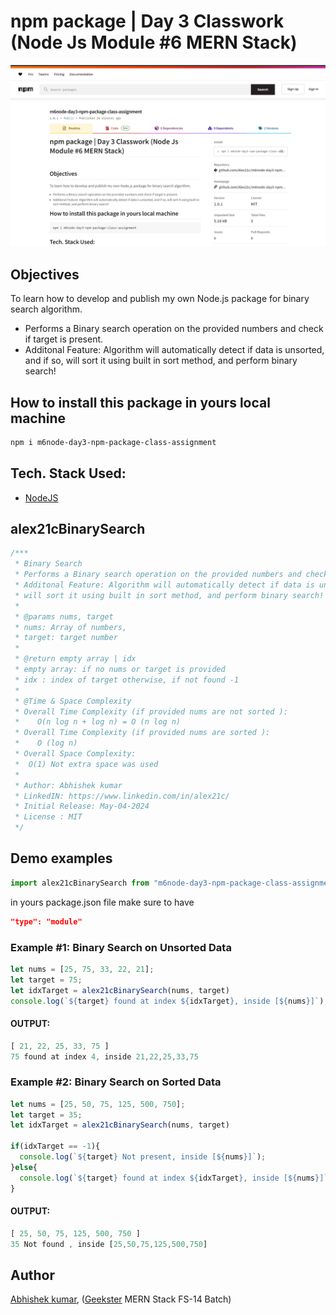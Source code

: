 # npm package | Day 3 Classwork (Node Js Module #6 MERN Stack)
![](thumbnail.png)

## Objectives
To learn how to develop and publish my own Node.js package for binary search algorithm.
 + Performs a Binary search operation on the provided numbers and check if target is present.
 + Additonal Feature: Algorithm will automatically detect if data is unsorted, and if so,  will sort it using built in sort method, and perform binary search!

## How to install this package in yours local machine
```bash
npm i m6node-day3-npm-package-class-assignment
```


## Tech. Stack Used:
+ [NodeJS](https://nodejs.org/en/)

## alex21cBinarySearch 
```javascript
/***
 * Binary Search
 * Performs a Binary search operation on the provided numbers and check if target is present.
 * Additonal Feature: Algorithm will automatically detect if data is unsorted, and if so,
 * will sort it using built in sort method, and perform binary search!
 *
 * @params nums, target 
 * nums: Array of numbers,
 * target: target number
 *
 * @return empty array | idx
 * empty array: if no nums or target is provided
 * idx : index of target otherwise, if not found -1
 *
 * @Time & Space Complexity 
 * Overall Time Complexity (if provided nums are not sorted ): 
 *    O(n log n + log n) = O (n log n)
 * Overall Time Complexity (if provided nums are sorted ):
 *    O (log n)
 * Overall Space Complexity: 
 *  O(1) Not extra space was used
 *
 * Author: Abhishek kumar
 * LinkedIN: https://www.linkedin.com/in/alex21c/
 * Initial Release: May-04-2024
 * License : MIT
 */
```



## Demo examples
```javascript
import alex21cBinarySearch from "m6node-day3-npm-package-class-assignment";
```
in yours package.json file make sure to have 
```json
"type": "module"
```
  
### Example #1: Binary Search on Unsorted Data
```javascript
let nums = [25, 75, 33, 22, 21];
let target = 75;
let idxTarget = alex21cBinarySearch(nums, target)
console.log(`${target} found at index ${idxTarget}, inside [${nums}]`);
```
#### OUTPUT:
```javascript
[ 21, 22, 25, 33, 75 ]
75 found at index 4, inside 21,22,25,33,75
```

### Example #2: Binary Search on Sorted Data
```javascript
let nums = [25, 50, 75, 125, 500, 750];
let target = 35;
let idxTarget = alex21cBinarySearch(nums, target)

if(idxTarget == -1){
  console.log(`${target} Not present, inside [${nums}]`);
}else{
  console.log(`${target} found at index ${idxTarget}, inside [${nums}]`);
}
```
#### OUTPUT: 
```javascript
[ 25, 50, 75, 125, 500, 750 ]
35 Not found , inside [25,50,75,125,500,750]
```

## Author
[Abhishek kumar](https://www.linkedin.com/in/alex21c/), ([Geekster](https://geekster.in/) MERN Stack FS-14 Batch)




  
  
